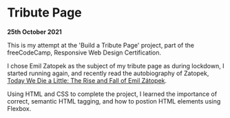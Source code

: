 # Tribute Page

**25th October 2021**

This is my attempt at the 'Build a Tribute Page' project, part of the freeCodeCamp, Responsive Web Design Certification. 

I chose Emil Zatopek as the subject of my tribute page as during lockdown, I started running again, and recently read the autobiography of Zatopek, [Today We Die a Little: The Rise and Fall of Emil Zátopek][1]. 

Using HTML and CSS to complete the project, I learned the importance of correct, semantic HTML tagging, and how to postion HTML elements using Flexbox.

[1]: https://www.amazon.co.uk/Today-We-Die-Little-Z%C3%A1topek/dp/0224100343